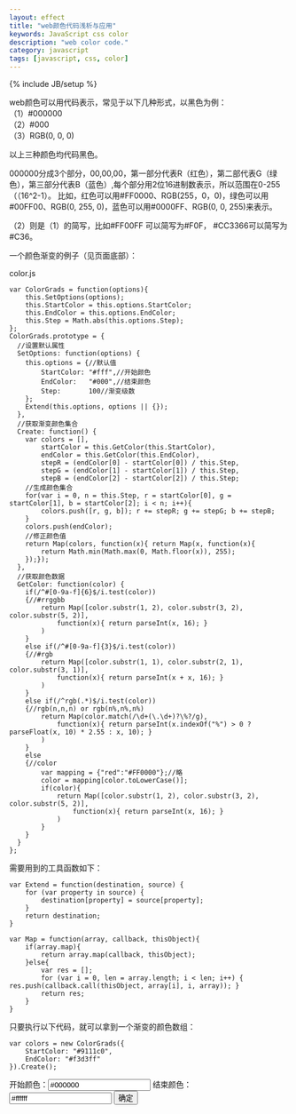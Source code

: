 ```yaml
---
layout: effect
title: "web颜色代码浅析与应用"
keywords: JavaScript css color
description: "web color code."
category: javascript
tags: [javascript, css, color]
---
```

{% include JB/setup %}

web颜色可以用代码表示，常见于以下几种形式，以黑色为例：<br>
（1）#000000<br>
（2）#000<br>
（3）RGB(0, 0, 0)

以上三种颜色均代码黑色。

000000分成3个部分，00,00,00，第一部分代表R（红色），第二部代表G（绿色），第三部分代表B（蓝色）,每个部分用2位16进制数表示，所以范围在0-255（（16^2-1）。
比如，红色可以用#FF0000、RGB(255，0，0)，绿色可以用#00FF00、RGB(0, 255, 0)，蓝色可以用#0000FF、RGB(0, 0, 255)来表示。

（2）则是（1）的简写，比如#FF00FF 可以简写为#F0F， #CC3366可以简写为#C36。

<!-- more -->

一个颜色渐变的例子（见页面底部）：

color.js

```
var ColorGrads = function(options){
    this.SetOptions(options);
    this.StartColor = this.options.StartColor;
    this.EndColor = this.options.EndColor;
    this.Step = Math.abs(this.options.Step);
};
ColorGrads.prototype = {
  //设置默认属性
  SetOptions: function(options) {
    this.options = {//默认值
        StartColor: "#fff",//开始颜色
        EndColor:   "#000",//结束颜色
        Step:       100//渐变级数
    };
    Extend(this.options, options || {});
  },
  //获取渐变颜色集合
  Create: function() {
    var colors = [],
        startColor = this.GetColor(this.StartColor),
        endColor = this.GetColor(this.EndColor),
        stepR = (endColor[0] - startColor[0]) / this.Step,
        stepG = (endColor[1] - startColor[1]) / this.Step,
        stepB = (endColor[2] - startColor[2]) / this.Step;
    //生成颜色集合
    for(var i = 0, n = this.Step, r = startColor[0], g = startColor[1], b = startColor[2]; i < n; i++){
        colors.push([r, g, b]); r += stepR; g += stepG; b += stepB;
    }
    colors.push(endColor);
    //修正颜色值
    return Map(colors, function(x){ return Map(x, function(x){
        return Math.min(Math.max(0, Math.floor(x)), 255);
    });});
  },
  //获取颜色数据
  GetColor: function(color) {
    if(/^#[0-9a-f]{6}$/i.test(color))
    {//#rrggbb
        return Map([color.substr(1, 2), color.substr(3, 2), color.substr(5, 2)],
            function(x){ return parseInt(x, 16); }
        )
    }
    else if(/^#[0-9a-f]{3}$/i.test(color))
    {//#rgb
        return Map([color.substr(1, 1), color.substr(2, 1), color.substr(3, 1)],
            function(x){ return parseInt(x + x, 16); }
        )
    }
    else if(/^rgb(.*)$/i.test(color))
    {//rgb(n,n,n) or rgb(n%,n%,n%)
        return Map(color.match(/\d+(\.\d+)?\%?/g),
            function(x){ return parseInt(x.indexOf("%") > 0 ? parseFloat(x, 10) * 2.55 : x, 10); }
        )
    }
    else
    {//color
        var mapping = {"red":"#FF0000"};//略
        color = mapping[color.toLowerCase()];
        if(color){
            return Map([color.substr(1, 2), color.substr(3, 2), color.substr(5, 2)],
                function(x){ return parseInt(x, 16); }
            )
        }
    }
  }
};
```
需要用到的工具函数如下：

```
var Extend = function(destination, source) {
    for (var property in source) {
        destination[property] = source[property];
    }
    return destination;
}

var Map = function(array, callback, thisObject){
    if(array.map){
        return array.map(callback, thisObject);
    }else{
        var res = [];
        for (var i = 0, len = array.length; i < len; i++) { res.push(callback.call(thisObject, array[i], i, array)); }
        return res;
    }
}
```

只要执行以下代码，就可以拿到一个渐变的颜色数组：

```
var colors = new ColorGrads({
	StartColor: "#9111c0",
	EndColor: "#f3d3ff"
}).Create();
```

开始颜色：<input type="text" id="startColor" value="#000000" />
结束颜色：<input type="text" id="endColor" value="#ffffff" />
<button id="colorPicker">确定</button>

<div id="colorShow"></div>
